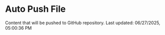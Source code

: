 # Auto Push File

Content that will be pushed to GitHub repository.
Last updated: 06/27/2025, 05:00:36 PM
